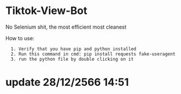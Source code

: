 # Tiktok-View-Bot
No Selenium shit, the most efficient most cleanest

How to use:
```
  1. Verify that you have pip and python installed
  2. Run this command in cmd: pip install requests fake-useragent
  3. run the python file by double clicking on it
```
# update 28/12/2566 14:51
